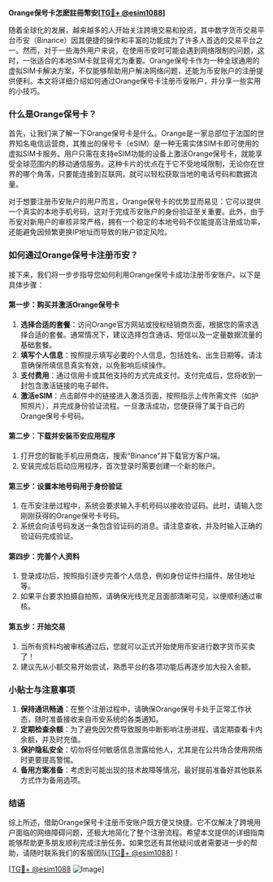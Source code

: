 **Orange保号卡怎麽註冊幣安[[TG💪+ @esim1088](https://t.me/s/esim1088)]**

随着全球化的发展，越来越多的人开始关注跨境交易和投资，其中数字货币交易平台币安（Binance）因其便捷的操作和丰富的功能成为了许多人首选的交易平台之一。然而，对于一些海外用户来说，在使用币安时可能会遇到网络限制的问题，这时，一张适合的本地SIM卡就显得尤为重要。Orange保号卡作为一种全球通用的虚拟SIM卡解决方案，不仅能够帮助用户解决网络问题，还能为币安账户的注册提供便利。本文将详细介绍如何通过Orange保号卡注册币安账户，并分享一些实用的小技巧。

### 什么是Orange保号卡？

首先，让我们来了解一下Orange保号卡是什么。Orange是一家总部位于法国的世界知名电信运营商，其推出的保号卡（eSIM）是一种无需实体SIM卡即可使用的虚拟SIM卡服务。用户只需在支持eSIM功能的设备上激活Orange保号卡，就能享受全球范围内的移动通信服务。这种卡片的优点在于它不受地域限制，无论你在世界的哪个角落，只要能连接到互联网，就可以轻松获取当地的电话号码和数据流量。

对于想要注册币安账户的用户而言，Orange保号卡的优势显而易见：它可以提供一个真实的本地手机号码，这对于完成币安账户的身份验证至关重要。此外，由于币安对新用户的审核非常严格，拥有一个稳定的本地号码不仅能提高注册成功率，还能避免因频繁更换IP地址而导致的账户锁定风险。

### 如何通过Orange保号卡注册币安？

接下来，我们将一步步指导您如何利用Orange保号卡成功注册币安账户。以下是具体步骤：

#### 第一步：购买并激活Orange保号卡

1. **选择合适的套餐**：访问Orange官方网站或授权经销商页面，根据您的需求选择合适的套餐。通常情况下，建议选择包含通话、短信以及一定量数据流量的基础套餐。
2. **填写个人信息**：按照提示填写必要的个人信息，包括姓名、出生日期等。请注意确保所填信息真实有效，以免影响后续操作。
3. **支付费用**：通过信用卡或其他支持的方式完成支付。支付完成后，您将收到一封包含激活链接的电子邮件。
4. **激活eSIM**：点击邮件中的链接进入激活页面，按照指示上传所需文件（如护照照片），并完成身份验证流程。一旦激活成功，您便获得了属于自己的Orange保号卡号码。

#### 第二步：下载并安装币安应用程序

1. 打开您的智能手机应用商店，搜索“Binance”并下载官方客户端。
2. 安装完成后启动应用程序，首次登录时需要创建一个新的账户。

#### 第三步：设置本地号码用于身份验证

1. 在币安注册过程中，系统会要求输入手机号码以接收验证码。此时，请输入您刚刚获得的Orange保号卡号码。
2. 系统会向该号码发送一条包含验证码的消息。请注意查收，并及时输入正确的验证码完成验证。

#### 第四步：完善个人资料

1. 登录成功后，按照指引逐步完善个人信息，例如身份证件扫描件、居住地址等。
2. 如果平台要求拍摄自拍照，请确保光线充足且面部清晰可见，以便顺利通过审核。

#### 第五步：开始交易

1. 当所有资料均被审核通过后，您就可以正式开始使用币安进行数字货币买卖了！
2. 建议先从小额交易开始尝试，熟悉平台的各项功能后再逐步加大投入金额。

### 小贴士与注意事项

1. **保持通讯畅通**：在整个注册过程中，请确保Orange保号卡处于正常工作状态，随时准备接收来自币安系统的各类通知。
2. **定期检查余额**：为了避免因欠费导致服务中断影响注册进程，请定期查看卡内余额，并及时充值。
3. **保护隐私安全**：切勿将任何敏感信息泄露给他人，尤其是在公共场合使用网络时更要提高警惕。
4. **备用方案准备**：考虑到可能出现的技术故障等情况，最好提前准备好其他联系方式作为备用选项。

### 结语

综上所述，借助Orange保号卡注册币安账户既方便又快捷。它不仅解决了跨境用户面临的网络障碍问题，还极大地简化了整个注册流程。希望本文提供的详细指南能够帮助更多朋友顺利完成注册任务。如果您还有其他疑问或者需要进一步的帮助，请随时联系我们的客服团队[[TG💪+ @esim1088](https://t.me/s/esim1088)]！

[[TG💪+ @esim1088](https://t.me/s/esim1088) ![Image](https://i.postimg.cc/4NQfJmqS/Snipaste-2025-05-13-00-14-12.png)]